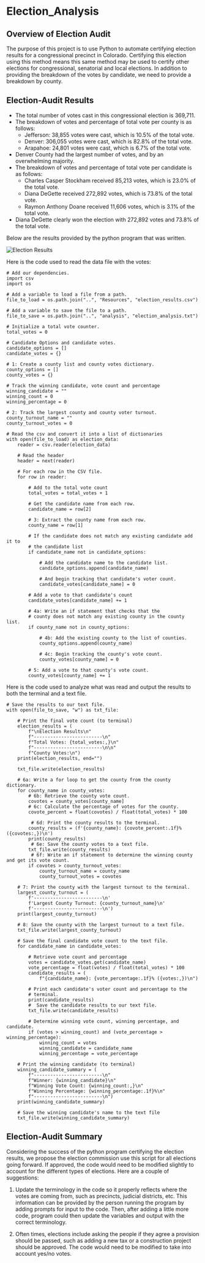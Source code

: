 # Election_Analysis

## Overview of Election Audit

The purpose of this project is to use Python to automate certifying election results for a congressional precinct in Colorado.  Certifying this election using this method means this same method may be used to certify other elections for congressional, senatorial and local elections.  In addition to providing the breakdown of the votes by candidate, we need to provide a breakdown by county.

## Election-Audit Results

- The total number of votes cast in this congressional election is 369,711.
- The breakdown of votes and percentage of total vote per county is as follows:
  - Jefferson:  38,855 votes were cast, which is 10.5% of the total vote.
  - Denver:  306,055 votes were cast, which is 82.8% of the total vote.
  - Arapahoe:  24,801 votes were cast, which is 6.7% of the total vote.
- Denver County had the largest number of votes, and by an overwhelming majority.
- The breakdown of votes and percentage of total vote per candidate is as follows:
  - Charles Casper Stockham received 85,213 votes, which is 23.0% of the total vote.
  - Diana DeGette received 272,892 votes, which is 73.8% of the total vote.
  - Raymon Anthony Doane received 11,606 votes, which is 3.1% of the total vote.
- Diana DeGette clearly won the election with 272,892 votes and 73.8% of the total vote.

Below are the results provided by the python program that was written.

![Election Results](https://github.com/mshideler/Election_Analysis/blob/main/Resources/ElectionResults.PNG)

Here is the code used to read the data file with the votes:
```
# Add our dependencies.
import csv
import os

# Add a variable to load a file from a path.
file_to_load = os.path.join("..", "Resources", "election_results.csv")

# Add a variable to save the file to a path.
file_to_save = os.path.join("..", "analysis", "election_analysis.txt")

# Initialize a total vote counter.
total_votes = 0

# Candidate Options and candidate votes.
candidate_options = []
candidate_votes = {}

# 1: Create a county list and county votes dictionary.
county_options = []
county_votes = {}

# Track the winning candidate, vote count and percentage
winning_candidate = ""
winning_count = 0
winning_percentage = 0

# 2: Track the largest county and county voter turnout.
county_turnout_name = ""
county_turnout_votes = 0

# Read the csv and convert it into a list of dictionaries
with open(file_to_load) as election_data:
    reader = csv.reader(election_data)

    # Read the header
    header = next(reader)

    # For each row in the CSV file.
    for row in reader:

        # Add to the total vote count
        total_votes = total_votes + 1

        # Get the candidate name from each row.
        candidate_name = row[2]

        # 3: Extract the county name from each row.
        county_name = row[1]

        # If the candidate does not match any existing candidate add it to
        # the candidate list
        if candidate_name not in candidate_options:

            # Add the candidate name to the candidate list.
            candidate_options.append(candidate_name)

            # And begin tracking that candidate's voter count.
            candidate_votes[candidate_name] = 0

        # Add a vote to that candidate's count
        candidate_votes[candidate_name] += 1

        # 4a: Write an if statement that checks that the
        # county does not match any existing county in the county list.
        if county_name not in county_options:

            # 4b: Add the existing county to the list of counties.
            county_options.append(county_name)

            # 4c: Begin tracking the county's vote count.
            county_votes[county_name] = 0

        # 5: Add a vote to that county's vote count.
        county_votes[county_name] += 1
```

Here is the code used to analyze what was read and output the results to both the terminal and a text file.
```
# Save the results to our text file.
with open(file_to_save, "w") as txt_file:

    # Print the final vote count (to terminal)
    election_results = (
        f"\nElection Results\n"
        f"-------------------------\n"
        f"Total Votes: {total_votes:,}\n"
        f"-------------------------\n\n"
        f"County Votes:\n")
    print(election_results, end="")

    txt_file.write(election_results)

    # 6a: Write a for loop to get the county from the county dictionary.
    for county_name in county_votes:
        # 6b: Retrieve the county vote count.
        covotes = county_votes[county_name]
        # 6c: Calculate the percentage of votes for the county.
        covote_percent = float(covotes) / float(total_votes) * 100

         # 6d: Print the county results to the terminal.
        county_results = (f'{county_name}: {covote_percent:.1f}% ({covotes:,})\n')
        print(county_results)
         # 6e: Save the county votes to a text file.
        txt_file.write(county_results)
         # 6f: Write an if statement to determine the winning county and get its vote count.
        if covotes > county_turnout_votes:
            county_turnout_name = county_name
            county_turnout_votes = covotes

    # 7: Print the county with the largest turnout to the terminal.
    largest_county_turnout = (
        f'-------------------------\n'
        f'Largest County Turnout: {county_turnout_name}\n'
        f'-------------------------\n')
    print(largest_county_turnout)

    # 8: Save the county with the largest turnout to a text file.
    txt_file.write(largest_county_turnout)

    # Save the final candidate vote count to the text file.
    for candidate_name in candidate_votes:

        # Retrieve vote count and percentage
        votes = candidate_votes.get(candidate_name)
        vote_percentage = float(votes) / float(total_votes) * 100
        candidate_results = (
            f"{candidate_name}: {vote_percentage:.1f}% ({votes:,})\n")

        # Print each candidate's voter count and percentage to the
        # terminal.
        print(candidate_results)
        #  Save the candidate results to our text file.
        txt_file.write(candidate_results)

        # Determine winning vote count, winning percentage, and candidate.
        if (votes > winning_count) and (vote_percentage > winning_percentage):
            winning_count = votes
            winning_candidate = candidate_name
            winning_percentage = vote_percentage

    # Print the winning candidate (to terminal)
    winning_candidate_summary = (
        f"-------------------------\n"
        f"Winner: {winning_candidate}\n"
        f"Winning Vote Count: {winning_count:,}\n"
        f"Winning Percentage: {winning_percentage:.1f}%\n"
        f"-------------------------\n")
    print(winning_candidate_summary)

    # Save the winning candidate's name to the text file
    txt_file.write(winning_candidate_summary)
```

## Election-Audit Summary

Considering the success of the python program certifying the election results, we propose the election commission use this script for all elections going forward.  If approved, the code would need to be modified slightly to account for the different types of elections.  Here are a couple of suggestions:

1. Update the terminology in the code so it properly reflects where the votes are coming from, such as precincts, judicial districts, etc.  This information can be provided by the person running the program by adding prompts for input to the code.  Then, after adding a little more code, program could then update the variables and output with the correct terminology.

2. Often times, elections include asking the people if they agree a provision should be passed, such as adding a new tax or a construction project should be approved.  The code would need to be modified to take into account yes/no votes.